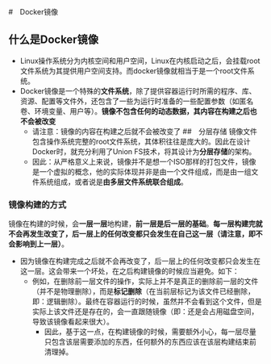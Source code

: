 #　Docker镜像
## 什么是Docker镜像
+ Linux操作系统分为内核空间和用户空间，Linux在内核启动之后，会挂载root文件系统为其提供用户空间支持。而docker镜像就相当于是一个root文件系统。
+ Docker镜像是一个特殊的**文件系统**，除了提供容器运行时所需的程序、库、资源、配置等文件外，还包含了一些为运行时准备的一些配置参数（如匿名卷、环境变量、用户等）。**镜像不包含任何的动态数据，其内容在构建之后也不会被改变**
   - 请注意：镜像的内容在构建之后就不会被改变了
##　分层存储
镜像文件包含操作系统完整的root文件系统，其体积往往是庞大的。因此在设计Docker时，就充分利用了Union FS技术，将其设计为**分层存储**的架构。
   - 因此：从严格意义上来说，镜像并不是想一个ISO那样的打包文件，镜像是一个虚拟的概念，他的实际体现并非是由一个文件组成，而是由一组文件系统组成，或者说是**由多层文件系统联合组成**。
### 镜像构建的方式
镜像在构建的时候，会**一层一层**地构建，**前一层是后一层的基础**。**每一层构建完就不会再发生改变了，后一层上的任何改变都只会发生在自己这一层（请注意，即不会影响到上一层）**。
  + 因为镜像在构建完成之后就不会再改变了，后一层上的任何改变都只会发生在这一层。这会带来一个坏处，在之后构建镜像的时候应当避免。如下：
     - 例如，在删除前一层文件的操作，实际上并不是真正的删除前一层的文件（并不是物理删除），而是**标记删除**（在当前层标记为该文件已经删除，即：逻辑删除）。最终在容器运行的时候，虽然并不会看到这个文件，但是实际上该文件还是存在的，会一直跟随镜像（即：还是会占用磁盘空间，导致该镜像看起来很大）。
        + 因此，基于这一点，在构建镜像的时候，需要额外小心，每一层尽量只包含该层需要添加的东西，任何额外的东西应该在该层构建结束前清理掉。